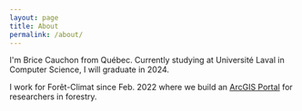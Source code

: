 ```yaml
---
layout: page
title: About
permalink: /about/
---
```


I'm Brice Cauchon from Québec. Currently studying at Université Laval in Computer Science, I will graduate in 2024.

I work for Forêt-Climat since Feb. 2022 where we build an [ArcGIS Portal](https://www.foretclimat.ca/) for researchers in forestry.
